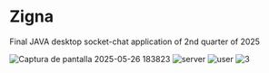 # Zigna
Final JAVA desktop socket-chat application of 2nd quarter of 2025

![Captura de pantalla 2025-05-26 183823](https://github.com/user-attachments/assets/38f6651c-afe5-4e33-a051-768af99eb1d7)
![server](https://github.com/user-attachments/assets/c643d634-629a-4132-859c-079903ab5fed)
![user](https://github.com/user-attachments/assets/f6cc4dc3-4242-4aee-a83d-5955a8e2ce6e)
![3](https://github.com/user-attachments/assets/1fe2b69d-f2a3-4f72-9875-51596846ce4a)
